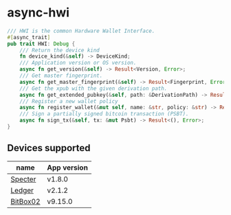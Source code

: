 # async-hwi

```rust
/// HWI is the common Hardware Wallet Interface.
#[async_trait]
pub trait HWI: Debug {
    /// Return the device kind
    fn device_kind(&self) -> DeviceKind;
    /// Application version or OS version.
    async fn get_version(&self) -> Result<Version, Error>;
    /// Get master fingerprint.
    async fn get_master_fingerprint(&self) -> Result<Fingerprint, Error>;
    /// Get the xpub with the given derivation path.
    async fn get_extended_pubkey(&self, path: &DerivationPath) -> Result<ExtendedPubKey, Error>;
    /// Register a new wallet policy
    async fn register_wallet(&mut self, name: &str, policy: &str) -> Result<Option<[u8; 32]>, Error>;
    /// Sign a partially signed bitcoin transaction (PSBT).
    async fn sign_tx(&self, tx: &mut Psbt) -> Result<(), Error>;
}
```

## Devices supported

| name                                                           | App version |
|----------------------------------------------------------------|-------------|
| [Specter](https://github.com/cryptoadvance/specter-diy)        | v1.8.0      |
| [Ledger](https://github.com/LedgerHQ/app-bitcoin-new)          | v2.1.2      |
| [BitBox02](https://github.com/digitalbitbox/bitbox02-firmware) | v9.15.0     |

